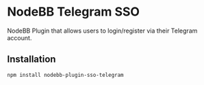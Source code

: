 # NodeBB Telegram SSO

NodeBB Plugin that allows users to login/register via their Telegram account.

## Installation

    npm install nodebb-plugin-sso-telegram